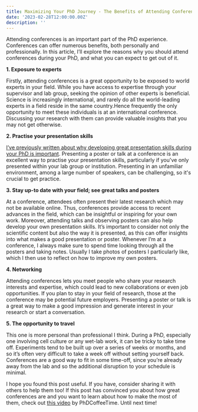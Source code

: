 ```yaml
---
title: Maximizing Your PhD Journey - The Benefits of Attending Conferences
date: '2023-02-28T12:00:00.00Z'
description: ''
---
```


Attending conferences is an important part of the PhD experience. Conferences can offer numerous benefits, both personally and professionally. In this article, I’ll explore the reasons why you should attend conferences during your PhD, and what you can expect to get out of it.

**1. Exposure to experts**

Firstly, attending conferences is a great opportunity to be exposed to world experts in your field. While you have access to expertise through your supervisor and lab group, seeking the opinion of other experts is beneficial. Science is increasingly international, and rarely do all the world-leading experts in a field reside in the same country.Hence frequently the only opportunity to meet these individuals is at an international conference. Discussing your research with them can provide valuable insights that you may not get otherwise.

**2. Practise your presentation skills**

[I’ve previously written about why developing great presentation skills during your PhD is important](https://ryanj-ellison.github.io/_5-Presentations-PhD-Students/). Presenting a poster or talk at a conference is an excellent way to practise your presentation skills, particularly if you've only presented within your lab group or institution. Presenting in an unfamiliar environment, among a large number of speakers, can be challenging, so it's crucial to get practice.

**3. Stay up-to date with your field; see great talks and posters**

At a conference, attendees often present their latest research which may not be available online. Thus, conferences provide access to recent advances in the field, which can be insightful or inspiring for your own work.
Moreover, attending talks and observing posters can also help develop your own presentation skills. It’s important to consider not only the scientific content but also the way it is presented, as this can offer insights into what makes a good presentation or poster. Whenever I’m at a conference, I always make sure to spend time looking through all the posters and taking notes. Usually I take photos of posters I particularly like, which I then use to reflect on how to improve my own posters.

**4. Networking**

Attending conferences lets you meet people who share your research interests and expertise, which could lead to new collaborations or even job opportunities. If you plan to stay in your field of research, those at the conference may be potential future employers. Presenting a poster or talk is a great way to make a good impression and generate interest in your research or start a conversation.

**5. The opportunity to travel**

This one is more personal than professional I think. During a PhD, especially one involving cell culture or any wet-lab work, it can be tricky to take time off. Experiments tend to be built up over a series of weeks or months, and so it’s often very difficult to take a week off without setting yourself back. Conferences are a good way to fit in some time-off, since you’re already away from the lab and so the additional disruption to your schedule is minimal.

I hope you found this post useful. If you have, consider sharing it with others to help them too! If this post has convinced you about how great conferences are and you want to learn about how to make the most of them, check out [this video](https://www.youtube.com/watch?v=xUkC8e4kzUI&t=5s) by PhDCoffeeTime. Until next time!